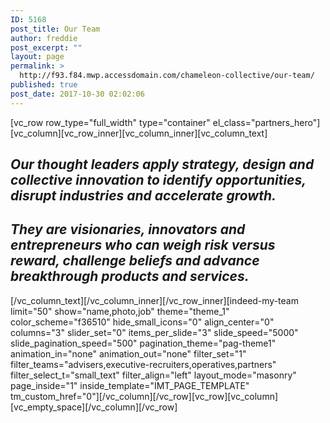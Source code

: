 ```yaml
---
ID: 5168
post_title: Our Team
author: freddie
post_excerpt: ""
layout: page
permalink: >
  http://f93.f84.mwp.accessdomain.com/chameleon-collective/our-team/
published: true
post_date: 2017-10-30 02:02:06
---
```

[vc_row row_type="full_width" type="container" el_class="partners_hero"][vc_column][vc_row_inner][vc_column_inner][vc_column_text]
<h2 class="padded-multiline h2"><em>Our thought leaders apply strategy, design and collective innovation to identify opportunities, disrupt industries and accelerate growth.</em></h2>
<h2 class="padded-multiline h2"><em>They are visionaries, innovators and entrepreneurs who can weigh risk versus reward, challenge beliefs and advance breakthrough products and services.</em></h2>
[/vc_column_text][/vc_column_inner][/vc_row_inner][indeed-my-team limit="50" show="name,photo,job" theme="theme_1" color_scheme="f36510" hide_small_icons="0" align_center="0" columns="3" slider_set="0" items_per_slide="3" slide_speed="5000" slide_pagination_speed="500" pagination_theme="pag-theme1" animation_in="none" animation_out="none" filter_set="1" filter_teams="advisers,executive-recruiters,operatives,partners" filter_select_t="small_text" filter_align="left" layout_mode="masonry" page_inside="1" inside_template="IMT_PAGE_TEMPLATE" tm_custom_href="0"][/vc_column][/vc_row][vc_row][vc_column][vc_empty_space][/vc_column][/vc_row]